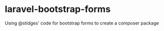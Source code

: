 laravel-bootstrap-forms
=======================

Using @stidges' code for bootstrap forms to create a composer package
